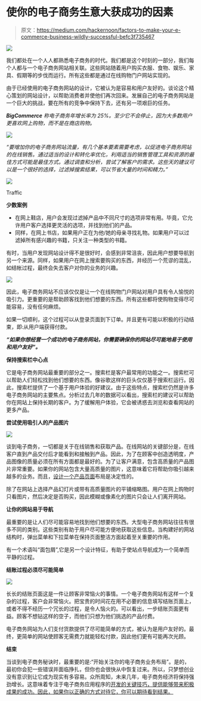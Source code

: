# 使你的电子商务生意大获成功的因素

> 原文：<https://medium.com/hackernoon/factors-to-make-your-e-commerce-business-wildly-successful-befc3f735467>

![](img/88f0a58ed540e492df41f345ae3e9bfa.png)

我们都处在一个人人都熟悉电子商务的时代。我们都是这个时刻的一部分，我们每个人都与一个电子商务网站相关联。这些网站随着用户购买衣服、食物、娱乐、家具、假期等的步伐而运行。所有这些都是通过在线购物门户网站实现的。

由于已经使用的电子商务网站的设计，它被认为是容易和用户友好的。谈论这个精心策划的网站设计，以帮助消费者并使他们再次回来。发展自己的电子商务网站是一个巨大的挑战，要在所有的竞争中保持下去，还有另一项艰巨的任务。

***BigCommerce*** *称电子商务年增长率为 25%。至少它不会停止，因为大多数用户更喜欢网上购物，而不是在商店购物。*

![](img/4566d61e0900bad7671027dd1135874a.png)

*“要增加你的电子商务网站流量，有几个基本要素需要考虑，以促进电子商务网站的在线销售。通过适当的设计和转化率优化，利用适当的销售管理工具和资源的最佳方式可能是最佳方式。通过调查和分析，尝试了解客户的需求。这些天的建议可以是一个很好的选择，过滤掉搜索结果，可以节省大量的时间和精力。”*

![](img/e228a9494888e65700eb9b2f7c5a7997.png)

Traffic

**少数案例**

*   在网上鞋店，用户会发现过滤掉产品中不同尺寸的选项非常有用。毕竟，它允许用户客户选择更灵活的选项，并找到他们的产品。
*   同样，在网上书店，如果用户正在为他/她的母亲寻找礼物。如果用户可以过滤掉所有感兴趣的书籍，只关注一种类型的书籍。

有时，当用户发现网站设计得不是很好时，会感到非常沮丧，因此用户想要导航到另一个来源。同样，如果用户在网上搜索要购买的东西，并经历一个荒谬的混乱，如结帐过程，最终会失去客户对你的业务的兴趣。

![](img/0f2e88771fec8f19f45c5dcb96664447.png)

因此，电子商务网站不应该仅仅是让一个在线购物门户网站对用户具有令人愉悦的吸引力。更重要的是帮助顾客找到他们想要的东西。所有这些都将使购物变得尽可能容易，没有任何麻烦。

如果一切顺利，这个过程可以从登录页面到下订单。并且更有可能以积极的行动结束，即:从用户端获得付款。

***“如果你想经营一个成功的电子商务网站，你需要确保你的网站尽可能地易于使用和用户友好”。***

**保持搜索栏中心点**

它是电子商务网站最重要的部分之一。搜索栏是客户最常用的功能之一。搜索栏可以帮助人们轻松找到他们想要的东西。像谷歌这样的巨头仅仅基于搜索栏运行。因此，搜索栏提供了一个基于用户体验的好建议。由于这些特点，搜索栏仍然是许多电子商务网站的主要焦点。分析过去几年的数据可以看出，搜索栏的建议可以帮助你在网站上保持长期的客户。为了缓解用户体验，它会被诱惑去浏览和查看网站的更多产品。

**尝试使用吸引人的产品图片**

![](img/0e01c7869e3112e163c88ace3ed40850.png)

谈到电子商务，一切都是关于在线销售和获取产品。在线网站的关键部分是，在线客户直到产品交付后才能看到和接触到产品。因此，为了在顾客中创造透明度，产品图像的质量必须在所有方面都是最好的。为了让客户满意，包含高质量的产品图片非常重要。如果你的网站包含大量高质量的图片，这意味着它将帮助你吸引越来越多的业务。而且，[设计一个产品页面](http://www.quytech.com/services/mobile-app-redesign-services.php)布局是决定性的。

除了在网站上选择产品幻灯片或带有高质量图片的平铺缩略图。用户在网上购物时只看图片，然后决定是否购买，因此模糊或像素化的图片只会让人们离开网站。

**让你的网站易于导航**

最重要的是让人们尽可能容易地找到他们想要的东西。大型电子商务网站往往有很多不同的类别。这些类别有助于用户尽可能方便地获取这些信息。当构建好的网站结构时，弹出菜单和下拉菜单在保持页面整洁方面起着至关重要的作用。

有一个术语叫“面包屑”,它是另一个设计特征，有助于使站点导航成为一个简单而平静的过程。

**结账过程必须尽可能简单**

![](img/58075a4b3d7d2bfc16a9b77818a0545a.png)

长长的结账页面这是一件让顾客非常恼火的事情。一个电子商务网站有这样一个复杂的过程，客户会非常恼火。把宝贵的时间花在用不必要的信息填写结账页面上，或者不得不经历一个冗长的过程，是令人恼火的。可以看出，一步结账页面更有益。顾客不想钻这样的空子，而他们只想为他们挑选的产品付费。

电子商务网站为人们支付货款提供了尽可能简单的方式，被认为是用户友好的。最终，更简单的网站使顾客无需费力就能轻松付款，因此他们更有可能再次光顾。

**结束**

当谈到电子商务秘诀时，最重要的是:“开始关注你的电子商务业务布局”。是的，最初你会犯一些错误并面临挣扎，但你也会很快从中恢复过来。所以，只梦想创业没有意识到让它成为现实有多容易。众所周知，未来几年，电子商务经济将保持强劲增长。这意味着专注于电子商务应用程序的[开发的关键技巧，提供能够带来积极成果的成功。因此，如果你以正确的方式对待它，你可以期待看到结果。](http://www.quytech.com/mobile-application-development.php)